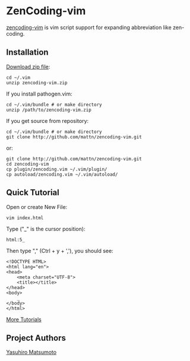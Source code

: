 ZenCoding-vim
====
[zencoding-vim](http://mattn.github.com/zencoding-vim) is vim script support for expanding abbreviation like zen-coding.

Installation
---

[Download zip
file](http://www.vim.org/scripts/script.php?script_id=2981):

    cd ~/.vim
    unzip zencoding-vim.zip

If you install pathogen.vim:

    cd ~/.vim/bundle # or make directory
    unzip /path/to/zencoding-vim.zip

If you get source from repository:

    cd ~/.vim/bundle # or make directory
    git clone http://github.com/mattn/zencoding-vim.git

or:

    git clone http://github.com/mattn/zencoding-vim.git
    cd zencoding-vim
    cp plugin/zencoding.vim ~/.vim/plugin/
    cp autoload/zencoding.vim ~/.vim/autoload/


Quick Tutorial
---

Open or create New File:
    
    vim index.html

Type ("_" is the cursor position):

    html:5_

Then type "<c-y>," (Ctrl + y + ','), you should see:

    <!DOCTYPE HTML>
    <html lang="en">
    <head>
    	<meta charset="UTF-8">
    	<title></title>
    </head>
    <body>
    	_
    </body>
    </html>

[More
Tutorials](https://raw.github.com/mattn/zencoding-vim/master/TUTORIAL)


Project Authors
---
[Yasuhiro Matsumoto](http://mattn.kaoriya.net/)
